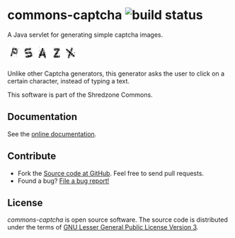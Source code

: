 # commons-captcha ![build status](https://jenkins.shredzone.net/project/commons-captcha/builds/status.png?ref=master)

A Java servlet for generating simple captcha images.

![Example Captcha](./src/site/resources/img/captcha.png)

Unlike other Captcha generators, this generator asks the user to click on a certain character, instead of typing a text.

This software is part of the Shredzone Commons.

## Documentation

See the [online documentation](http://www.shredzone.org/maven/commons-captcha/).

## Contribute

* Fork the [Source code at GitHub](https://github.com/shred/commons-captcha). Feel free to send pull requests.
* Found a bug? [File a bug report!](https://github.com/shred/commons-captcha/issues)

## License

_commons-captcha_ is open source software. The source code is distributed under the terms of [GNU Lesser General Public License Version 3](http://www.gnu.org/licenses/lgpl-3.0.html).
